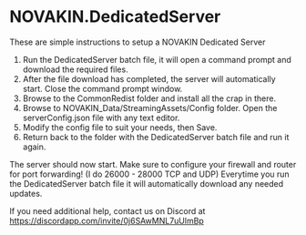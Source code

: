 # NOVAKIN.DedicatedServer

These are simple instructions to setup a NOVAKIN Dedicated Server

1) Run the DedicatedServer batch file, it will open a command prompt and download the required files.
2) After the file download has completed, the server will automatically start. Close the command prompt window.
3) Browse to the CommonRedist folder and install all the crap in there.
4) Browse to NOVAKIN_Data/StreamingAssets/Config folder. Open the serverConfig.json file with any text editor.
5) Modify the config file to suit your needs, then Save.
6) Return back to the folder with the DedicatedServer batch file and run it again.

The server should now start. Make sure to configure your firewall and router for port forwarding! (I do 26000 - 28000 TCP and UDP)
Everytime you run the DedicatedServer batch file it will automatically download any needed updates.

If you need additional help, contact us on Discord at https://discordapp.com/invite/0j6SAwMNL7uUlmBp

